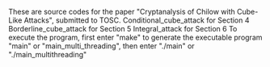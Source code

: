 These are source codes for the paper "Cryptanalysis of Chilow with Cube-Like Attacks", submitted to TOSC.
Conditional_cube_attack for Section 4
Borderline_cube_attack for Section 5
Integral_attack for Section 6
To execute the program, first enter "make" to generate the executable program "main" or "main_multi_threading", then enter "./main" or "./main_multithreading"
